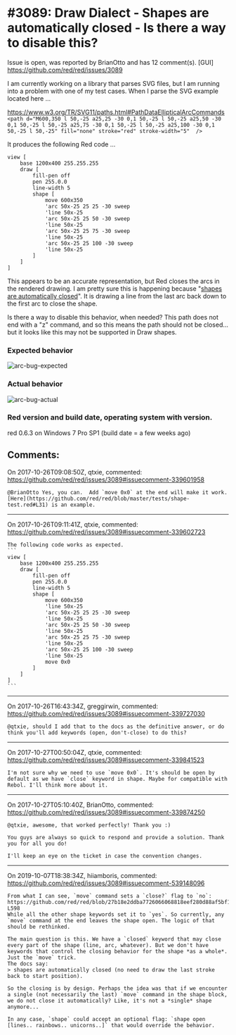 
#3089: Draw Dialect - Shapes are automatically closed - Is there a way to disable this?
================================================================================
Issue is open, was reported by BrianOtto and has 12 comment(s).
[GUI]
<https://github.com/red/red/issues/3089>

I am currently working on a library that parses SVG files, but I am running into a problem with one of my test cases. When I parse the SVG example located here ...

https://www.w3.org/TR/SVG11/paths.html#PathDataEllipticalArcCommands
`<path d="M600,350 l 50,-25 a25,25 -30 0,1 50,-25 l 50,-25 a25,50 -30 0,1 50,-25 l 50,-25 a25,75 -30 0,1 50,-25 l 50,-25 a25,100 -30 0,1 50,-25 l 50,-25" fill="none" stroke="red" stroke-width="5"  />`

It produces the following Red code ...
```
view [
    base 1200x400 255.255.255
    draw [
        fill-pen off
        pen 255.0.0
        line-width 5
        shape [
            move 600x350
            'arc 50x-25 25 25 -30 sweep
            'line 50x-25
            'arc 50x-25 25 50 -30 sweep
            'line 50x-25
            'arc 50x-25 25 75 -30 sweep
            'line 50x-25
            'arc 50x-25 25 100 -30 sweep
            'line 50x-25
        ]
    ]
]
```
This appears to be an accurate representation, but Red closes the arcs in the rendered drawing. I am pretty sure this is happening because "[shapes are automatically closed](https://doc.red-lang.org/en/draw.html#_shape_commands)". It is drawing a line from the last arc back down to the first arc to close the shape.

Is there a way to disable this behavior, when needed? This path does not end with a "z" command, and so this means the path should not be closed... but it looks like this may not be supported in Draw shapes.

### Expected behavior
![arc-bug-expected](https://user-images.githubusercontent.com/3478333/32041746-2389f480-b9ea-11e7-8f5b-72043c323083.png)

### Actual behavior
![arc-bug-actual](https://user-images.githubusercontent.com/3478333/32041745-23715736-b9ea-11e7-808a-d96938cb2854.png)

### Red version and build date, operating system with version.
red 0.6.3 on Windows 7 Pro SP1 (build date = a few weeks ago)



Comments:
--------------------------------------------------------------------------------

On 2017-10-26T09:08:50Z, qtxie, commented:
<https://github.com/red/red/issues/3089#issuecomment-339601958>

    @BrianOtto Yes, you can.  Add `move 0x0` at the end will make it work. [Here](https://github.com/red/red/blob/master/tests/shape-test.red#L31) is an example.

--------------------------------------------------------------------------------

On 2017-10-26T09:11:41Z, qtxie, commented:
<https://github.com/red/red/issues/3089#issuecomment-339602723>

    The following code works as expected.
    ```
    view [
        base 1200x400 255.255.255
        draw [
            fill-pen off
            pen 255.0.0
            line-width 5
            shape [
                move 600x350
                'line 50x-25
                'arc 50x-25 25 25 -30 sweep
                'line 50x-25
                'arc 50x-25 25 50 -30 sweep
                'line 50x-25
                'arc 50x-25 25 75 -30 sweep
                'line 50x-25
                'arc 50x-25 25 100 -30 sweep
                'line 50x-25
                move 0x0
            ]
        ]
    ]
    ```

--------------------------------------------------------------------------------

On 2017-10-26T16:43:34Z, greggirwin, commented:
<https://github.com/red/red/issues/3089#issuecomment-339727030>

    @qtxie, should I add that to the docs as the definitive answer, or do think you'll add keywords (open, don't-close) to do this? 

--------------------------------------------------------------------------------

On 2017-10-27T00:50:04Z, qtxie, commented:
<https://github.com/red/red/issues/3089#issuecomment-339841523>

    I'm not sure why we need to use `move 0x0`. It's should be open by default as we have `close` keyword in shape. Maybe for compatible with Rebol. I'll think more about it.

--------------------------------------------------------------------------------

On 2017-10-27T05:10:40Z, BrianOtto, commented:
<https://github.com/red/red/issues/3089#issuecomment-339874250>

    @qtxie, awesome, that worked perfectly! Thank you :)
    
    You guys are always so quick to respond and provide a solution. Thank you for all you do!
    
    I'll keep an eye on the ticket in case the convention changes.

--------------------------------------------------------------------------------

On 2019-10-07T18:38:34Z, hiiamboris, commented:
<https://github.com/red/red/issues/3089#issuecomment-539148096>

    From what I can see, `move` command sets a `close?` flag to `no`: https://github.com/red/red/blob/27b18e2ddba7726066068818eef280d88af5bf10/modules/view/draw.red#L594-L598
    While all the other shape keywords set it to `yes`. So currently, any `move` command at the end leaves the shape open. The logic of that should be rethinked.
    
    The main question is this. We have a `closed` keyword that may close every part of the shape (line, arc, whatever). But we don't have keywords that control the closing behavior for the shape *as a whole*. Just the `move` trick.
    The docs say:
    > shapes are automatically closed (no need to draw the last stroke back to start position).
    
    So the closing is by design. Perhaps the idea was that if we encounter a single (not necessarily the last) `move` command in the shape block, we do not close it automatically? Like, it's not a *single* shape anymore...
    
    In any case, `shape` could accept an optional flag: `shape open [lines.. rainbows.. unicorns..]` that would override the behavior.

